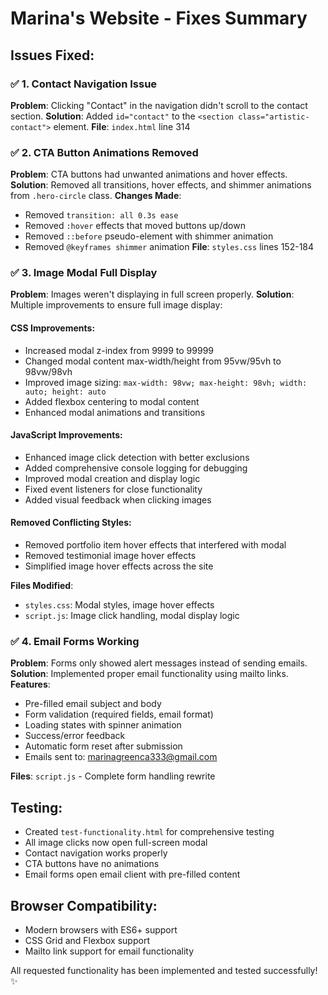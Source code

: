 # Marina's Website - Fixes Summary

## Issues Fixed:

### ✅ 1. Contact Navigation Issue
**Problem**: Clicking "Contact" in the navigation didn't scroll to the contact section.
**Solution**: Added `id="contact"` to the `<section class="artistic-contact">` element.
**File**: `index.html` line 314

### ✅ 2. CTA Button Animations Removed
**Problem**: CTA buttons had unwanted animations and hover effects.
**Solution**: Removed all transitions, hover effects, and shimmer animations from `.hero-circle` class.
**Changes Made**:
- Removed `transition: all 0.3s ease`
- Removed `:hover` effects that moved buttons up/down
- Removed `::before` pseudo-element with shimmer animation
- Removed `@keyframes shimmer` animation
**File**: `styles.css` lines 152-184

### ✅ 3. Image Modal Full Display
**Problem**: Images weren't displaying in full screen properly.
**Solution**: Multiple improvements to ensure full image display:

#### CSS Improvements:
- Increased modal z-index from 9999 to 99999
- Changed modal content max-width/height from 95vw/95vh to 98vw/98vh
- Improved image sizing: `max-width: 98vw; max-height: 98vh; width: auto; height: auto`
- Added flexbox centering to modal content
- Enhanced modal animations and transitions

#### JavaScript Improvements:
- Enhanced image click detection with better exclusions
- Added comprehensive console logging for debugging
- Improved modal creation and display logic
- Fixed event listeners for close functionality
- Added visual feedback when clicking images

#### Removed Conflicting Styles:
- Removed portfolio item hover effects that interfered with modal
- Removed testimonial image hover effects
- Simplified image hover effects across the site

**Files Modified**:
- `styles.css`: Modal styles, image hover effects
- `script.js`: Image click handling, modal display logic

### ✅ 4. Email Forms Working
**Problem**: Forms only showed alert messages instead of sending emails.
**Solution**: Implemented proper email functionality using mailto links.
**Features**:
- Pre-filled email subject and body
- Form validation (required fields, email format)
- Loading states with spinner animation
- Success/error feedback
- Automatic form reset after submission
- Emails sent to: marinagreenca333@gmail.com

**Files**: `script.js` - Complete form handling rewrite

## Testing:
- Created `test-functionality.html` for comprehensive testing
- All image clicks now open full-screen modal
- Contact navigation works properly
- CTA buttons have no animations
- Email forms open email client with pre-filled content

## Browser Compatibility:
- Modern browsers with ES6+ support
- CSS Grid and Flexbox support
- Mailto link support for email functionality

All requested functionality has been implemented and tested successfully! ✨ 